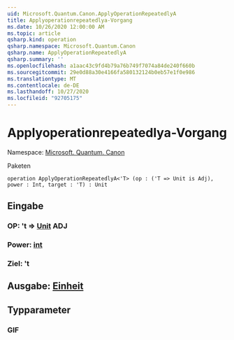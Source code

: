 ```yaml
---
uid: Microsoft.Quantum.Canon.ApplyOperationRepeatedlyA
title: Applyoperationrepeatedlya-Vorgang
ms.date: 10/26/2020 12:00:00 AM
ms.topic: article
qsharp.kind: operation
qsharp.namespace: Microsoft.Quantum.Canon
qsharp.name: ApplyOperationRepeatedlyA
qsharp.summary: ''
ms.openlocfilehash: a1aac43c9fd4b79a76b749f7074a84de240f660b
ms.sourcegitcommit: 29e0d88a30e4166fa580132124b0eb57e1f0e986
ms.translationtype: MT
ms.contentlocale: de-DE
ms.lasthandoff: 10/27/2020
ms.locfileid: "92705175"
---
```

# <a name="applyoperationrepeatedlya-operation"></a>Applyoperationrepeatedlya-Vorgang

Namespace: [Microsoft. Quantum. Canon](xref:Microsoft.Quantum.Canon)

Paketen [](https://nuget.org/packages/)




```qsharp
operation ApplyOperationRepeatedlyA<'T> (op : ('T => Unit is Adj), power : Int, target : 'T) : Unit
```


## <a name="input"></a>Eingabe

### <a name="op--t--unit-adj"></a>OP: 't => [Unit](xref:microsoft.quantum.lang-ref.unit) ADJ




### <a name="power--int"></a>Power: [int](xref:microsoft.quantum.lang-ref.int)




### <a name="target--t"></a>Ziel: 't





## <a name="output--unit"></a>Ausgabe: [Einheit](xref:microsoft.quantum.lang-ref.unit)



## <a name="type-parameters"></a>Typparameter

### <a name="t"></a>GIF

